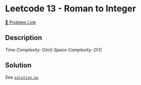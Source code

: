 # Leetcode 13 - Roman to Integer

[🔗 Problem Link](https://leetcode.com/problems/roman-to-integer/)

## Description

*Time Complexity: O(n))
Space Complexity: O(1)*

## Solution

See [`solution.py`](solution.py)
